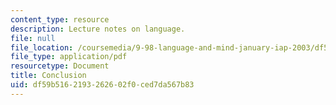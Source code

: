 ```yaml
---
content_type: resource
description: Lecture notes on language.
file: null
file_location: /coursemedia/9-98-language-and-mind-january-iap-2003/df59b5162193262602f0ced7da567b83_lecture_note_2.pdf
file_type: application/pdf
resourcetype: Document
title: Conclusion
uid: df59b516-2193-2626-02f0-ced7da567b83
---
```

